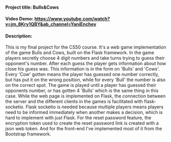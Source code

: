 #### Project title: Bulls&Cows
#### Video Demo:   https://www.youtube.com/watch?v=jm_8Kry1QBY&ab_channel=YaniEnchev
#### Description:
  This is my final project for the CS50 course. It's a web game implementation of the game Bulls and Cows, built on the Flask framework. 
  In the game players secretly choose 4 digit numbers and take turns trying to guess their opponent's number. After each guess the player gets information about how close his guess was. This information is in the form on 'Bulls' and 'Cows'. Every 'Cow' gotten means the player has guessed one number correctly, but has put it on the wrong position, while for every 'Bull' the number is also on the correct spot. The game is played until a player has guessed their opponents number, or has gotten 4 'Bulls' which is the same thing in this case.
  While the web page is implemented on Flask, the connection between the server and the different clients in the games is facilitated with flask-socketio. Flask socketio is needed because multiple players means players need to be informed immediately when another makes a decision, which is hard to implement with just Flask.
  For the reset password feature, the encryption token used to create the reset password link is created with a json web token.
  And for the front-end I've implemented most of it from the Bootstrap framework.
